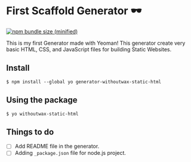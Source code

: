 # First Scaffold Generator 🕶

[![npm bundle size (minified)](https://img.shields.io/bundlephobia/min/react.svg)](https://github.com/withoutwax/generator-static-html)

This is my first Generator made with Yeoman! This generator create very basic HTML, CSS, and JavaScript files for building Static Websites.

## Install
```
$ npm install --global yo generator-withoutwax-static-html
```

## Using the package
```
$ yo withoutwax-static-html
```

## Things to do
 - [ ] Add README file in the generator.
 - [ ] Adding ```_package.json``` file for node.js project.
